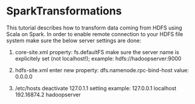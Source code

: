 # SparkTransformations
This tutorial describes how to transform data coming from HDFS using Scala on Spark.
In order to enable remote connection to your HDFS file system make sure the below server settings are done:

1. core-site.xml
property: fs.defaultFS
make sure the server name is explicitely set (not localhost!); example: hdfs://hadoopserver:9000

2. hdfs-site.xml
enter new property: dfs.namenode.rpc-bind-host
value: 0.0.0.0

3. /etc/hosts
deactivate 127.0.1.1 setting
example:
127.0.0.1 localhost
192.16874.2 hadoopserver


